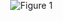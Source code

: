 <!DOCTYPE html>
<html lang="en">
  <head>
    <meta charset="UTF-8" />
    <title>Figure 1</title>
  </head>
  <body style="margin: 0; padding: 0; display: flex; justify-content: center;">
    <img src="https://raw.githubusercontent.com/JoshuaEick2/CESJournal-/refs/heads/main/Screenshot%202025-05-26%20at%2016.14.53.png" alt="Figure 1" style="max-width: 100%; height: auto;" />
  </body>
</html>
